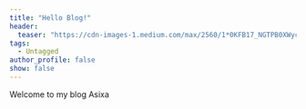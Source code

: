 ```yaml
---
title: "Hello Blog!"
header:
  teaser: "https://cdn-images-1.medium.com/max/2560/1*0KFB17_NGTPB0XWyc4BSgQ.jpeg"
tags:
  - Untagged
author_profile: false
show: false
---
```

Welcome to my blog
Asixa
